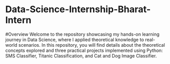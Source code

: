 # Data-Science-Internship-Bharat-Intern
#Overview
Welcome to the repository showcasing my hands-on learning journey in Data Science, where I applied theoretical knowledge to real-world scenarios. In this repository, you will find details about the theoretical concepts explored and three practical projects implemented using Python: SMS Classifier, Titanic Classification, and Cat and Dog Image Classifier.
